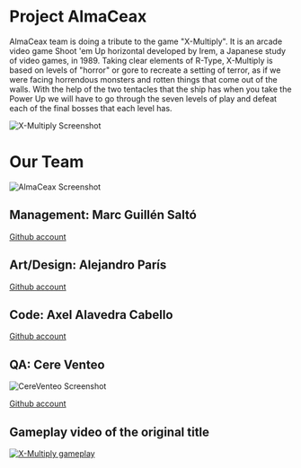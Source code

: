 # Project AlmaCeax
AlmaCeax team is doing a tribute to the game "X-Multiply". It is an arcade video game Shoot 'em Up horizontal developed by Irem, a Japanese study of video games, in 1989. Taking clear elements of R-Type, X-Multiply is based on levels of "horror" or gore to recreate a setting of terror, as if we were facing horrendous monsters and rotten things that come out of the walls. With the help of the two tentacles that the ship has when you take the Power Up we will have to go through the seven levels of play and defeat each of the final bosses that each level has.

![X-Multiply Screenshot](http://ghostarca.de/wp-content/uploads/2016/06/xm-5.jpg)

# Our Team
![AlmaCeax Screenshot](https://assets.entrepreneur.com/content/3x2/1300/20170821205622-trabajo-en-equipo.jpeg?width=750&crop=16:9)

## Management: Marc Guillén Saltó
[Github account](https://github.com/Marcgs96)


## Art/Design: Alejandro París 
[Github account](https://github.com/AlejandroParis)


## Code: Axel Alavedra Cabello
[Github account](https://github.com/AxelAlavedra)


## QA: Cere Venteo
![CereVenteo Screenshot](https://scontent-mad1-1.xx.fbcdn.net/v/t1.0-1/p160x160/10455762_10204400120716585_3854011848079828615_n.jpg?oh=fbf1e5b1ea222e70d94736c3dbbbc483&oe=5B0E7591)

[Github account](https://github.com/CereVenteo)


## Gameplay video of the original title
[![X-Multiply gameplay](https://img.youtube.com/vi/GcoOZxjrLdk/0.jpg)](https://www.youtube.com/watch?v=GcoOZxjrLdk)
